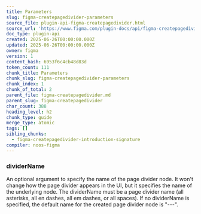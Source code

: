 ```yaml
---
title: Parameters
slug: figma-createpagedivider-parameters
source_file: plugin-api-figma-createpagedivider.html
source_url: 'https://www.figma.com/plugin-docs/api/figma-createpagedivider/'
doc_type: plugin-api
created: 2025-06-26T00:00:00.000Z
updated: 2025-06-26T00:00:00.000Z
owner: figma
version: 1
content_hash: 6953f6c4cb48d83d
token_count: 111
chunk_title: Parameters
chunk_slug: figma-createpagedivider-parameters
chunk_index: 1
chunk_of_total: 2
parent_file: figma-createpagedivider.md
parent_slug: figma-createpagedivider
char_count: 388
heading_level: h2
chunk_type: guide
merge_type: atomic
tags: []
sibling_chunks:
  - figma-createpagedivider-introduction-signature
compiler: noos-figma
---
```


### dividerName

An optional argument to specify the name of the page divider node. It won't change how the page divider appears in the UI, but it specifies the name of the underlying node. The dividerName must be a page divider name (all asterisks, all en dashes, all em dashes, or all spaces). If no dividerName is specified, the default name for the created page divider node is "---".
